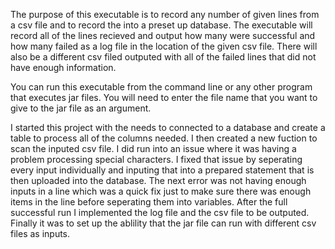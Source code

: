 The purpose of this executable is to record any number of given lines from a csv file and to record the into a preset up database.
The executable will record all of the lines recieved and output how many were successful and how many failed as a log file in the location of the given csv file.
There will also be a different csv filed outputed with all of the failed lines that did not have enough information.

You can run this executable from the command line or any other program that executes jar files.
You will need to enter the file name that you want to give to the jar file as an argument.

I started this project with the needs to connected to a database and create a table to process all of the columns needed.
I then created a new fuction to scan the inputed csv file.
I did run into an issue where it was having a problem processing special characters.
I fixed that issue by seperating every input individually and inputing that into a prepared statement that is then uploaded into the database.
The next error was not having enough inputs in a line which was a quick fix just to make sure there was enough items in the line before seperating them into variables.
After the full successful run I implemented the log file and the csv file to be outputed.
Finally it was to set up the ablility that the jar file can run with different csv files as inputs. 